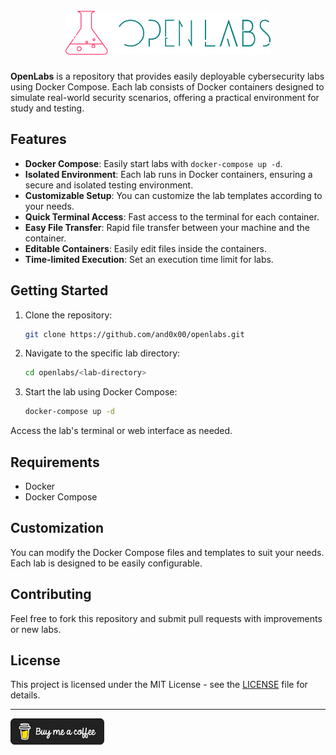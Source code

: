 <h1 align="center">
  <br>
  <a href="https://github.com/and0x00/openlabs"><img src="_static/openlabs-logo.png" height="70px" alt="Open Labs 🧪"></a>
</h1>

**OpenLabs** is a repository that provides easily deployable cybersecurity labs using Docker Compose. Each lab consists of Docker containers designed to simulate real-world security scenarios, offering a practical environment for study and testing.

## Features

- **Docker Compose**: Easily start labs with `docker-compose up -d`.
- **Isolated Environment**: Each lab runs in Docker containers, ensuring a secure and isolated testing environment.
- **Customizable Setup**: You can customize the lab templates according to your needs.
- **Quick Terminal Access**: Fast access to the terminal for each container.
- **Easy File Transfer**: Rapid file transfer between your machine and the container.
- **Editable Containers**: Easily edit files inside the containers.
- **Time-limited Execution**: Set an execution time limit for labs.

## Getting Started

1. Clone the repository:
   ```bash
   git clone https://github.com/and0x00/openlabs.git
   ```
2. Navigate to the specific lab directory:
   ```bash
   cd openlabs/<lab-directory>
   ```
3. Start the lab using Docker Compose:
   ```bash
   docker-compose up -d
   ```

Access the lab's terminal or web interface as needed.

## Requirements

- Docker
- Docker Compose

## Customization

You can modify the Docker Compose files and templates to suit your needs. Each lab is designed to be easily configurable.

## Contributing
Feel free to fork this repository and submit pull requests with improvements or new labs.

## License
This project is licensed under the MIT License - see the [LICENSE](LICENSE) file for details.

___

<a href="https://donate.stripe.com/7sI29z9js2draModQR">
    <img src="https://github.com/and0x00/and0x00/raw/main/buy_me_a_coffee.gif" alt="Buy Me A Coffee" width="150" />
</a>
